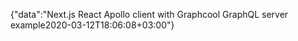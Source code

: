 {"data":"Next.js React Apollo client with Graphcool GraphQL server example2020-03-12T18:06:08+03:00"}
